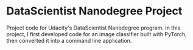 # DataScientist Nanodegree Project

Project code for Udacity's DataScientist Nanodegree program. In this project, I first developed code for an image classifier built with PyTorch, then converted it into a command line application.
